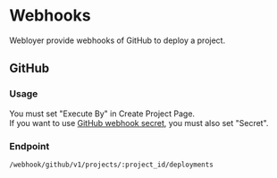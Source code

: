 # Webhooks

Webloyer provide webhooks of GitHub to deploy a project.

## GitHub

### Usage

You must set "Execute By" in Create Project Page.  
If you want to use [GitHub webhook secret](https://developer.github.com/webhooks/securing/), you must also set "Secret".

### Endpoint

```
/webhook/github/v1/projects/:project_id/deployments
```
